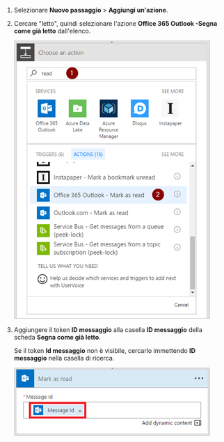 1. Selezionare **Nuovo passaggio** > **Aggiungi un'azione**.
2. Cercare "letto", quindi selezionare l'azione **Office 365 Outlook -Segna come già letto** dall'elenco.
   
    ![segna come già letto](media/email-triggers/email-triggers-5.png)
3. Aggiungere il token **ID messaggio** alla casella **ID messaggio** della scheda **Segna come già letto**.
   
     Se il token **Id messaggio** non è visibile, cercarlo immettendo **ID messaggio** nella casella di ricerca.
   
    ![id messaggio](media/email-triggers/email-triggers-6.png)

